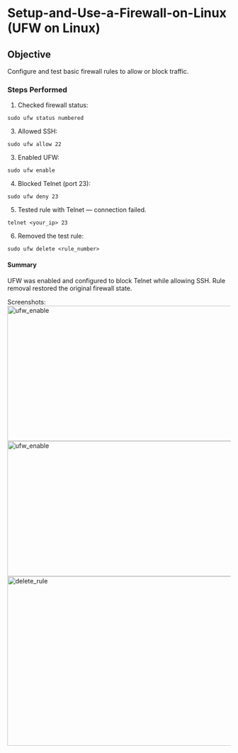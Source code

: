 # Setup-and-Use-a-Firewall-on-Linux (UFW on Linux)

## Objective
Configure and test basic firewall rules to allow or block traffic.

### Steps Performed
1. Checked firewall status:
```
sudo ufw status numbered
```
3. Allowed SSH:
```
sudo ufw allow 22
```
3. Enabled UFW: 
```
sudo ufw enable
```
4. Blocked Telnet (port 23):
```   
sudo ufw deny 23
```
5. Tested rule with Telnet — connection failed.
```
telnet <your_ip> 23
```
6. Removed the test rule:
```
sudo ufw delete <rule_number>
```
 #### Summary
UFW was enabled and configured to block Telnet while allowing SSH. Rule removal restored the original firewall state.

Screenshots:
<img width="628" height="305" alt="ufw_enable" src="https://github.com/user-attachments/assets/08a3c3ee-8dc4-46bb-9f39-73582397f1be" />
<img width="628" height="305" alt="ufw_enable" src="https://github.com/user-attachments/assets/b33df76e-c28e-4b35-bdbb-17af57a43c63" />
<img width="646" height="382" alt="delete_rule" src="https://github.com/user-attachments/assets/e889e8f1-9931-4f7f-adfd-a33d060263cb" />


